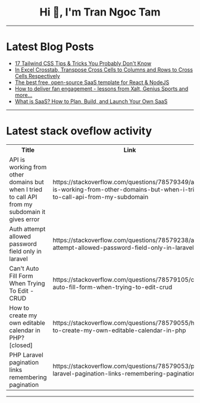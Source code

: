 <h1 align="center">Hi 👋, I'm Tran Ngoc Tam</h1>

---

# Latest Blog Posts 
<!-- BLOG-POST-LIST:START -->
- [17 Tailwind CSS Tips &amp; Tricks You Probably Don&#39;t Know](https://dev.to/syakirurahman/17-tailwind-css-tips-tricks-you-probably-dont-know-4m68)
- [In Excel Crosstab, Transpose Cross Cells to Columns and Rows to Cross Cells Respectively](https://dev.to/judith677/in-excel-crosstab-transpose-cross-cells-to-columns-and-rows-to-cross-cells-respectively-5b1e)
- [The best free, open-source SaaS template for React &amp; NodeJS](https://dev.to/wasp/the-best-free-open-source-saas-template-for-react-nodejs-263)
- [How to deliver fan engagement - lessons from Xalt, Genius Sports and more...](https://dev.to/ably/how-to-deliver-fan-engagement-lessons-from-xalt-genius-sports-and-more-2a6j)
- [What is SaaS? How to Plan, Build, and Launch Your Own SaaS](https://dev.to/abdul-haadi/what-is-saas-how-to-plan-build-and-launch-your-own-saas-b0k)
<!-- BLOG-POST-LIST:END -->

---

# Latest stack oveflow activity
<table>
  <tr><th>Title</th><th>Link</th></tr>
  <!-- STACKOVERFLOW:START --><tr><td>API is working from other domains but when I tried to call API from my subdomain it gives error</td><td>https://stackoverflow.com/questions/78579349/api-is-working-from-other-domains-but-when-i-tried-to-call-api-from-my-subdomain</td></tr><tr><td>Auth attempt allowed password field only in laravel</td><td>https://stackoverflow.com/questions/78579238/auth-attempt-allowed-password-field-only-in-laravel</td></tr><tr><td>Can&#39;t Auto Fill Form When Trying To Edit - CRUD</td><td>https://stackoverflow.com/questions/78579105/cant-auto-fill-form-when-trying-to-edit-crud</td></tr><tr><td>How to create my own editable calendar in PHP? [closed]</td><td>https://stackoverflow.com/questions/78579055/how-to-create-my-own-editable-calendar-in-php</td></tr><tr><td>PHP Laravel pagination links remembering pagination</td><td>https://stackoverflow.com/questions/78579053/php-laravel-pagination-links-remembering-pagination</td></tr><!-- STACKOVERFLOW:END -->
</table>

---


